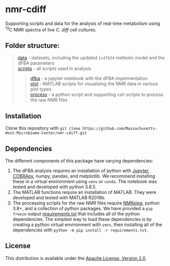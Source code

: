# nmr-cdiff
Supporting scripts and data for the analysis of real-time metabolism using <sup>13</sup>C NMR spectra of live _C. diff_ cell cultures.

## Folder structure:
> [data](data) - datasets, including the updated `icdf834` metbolic model and the dFBA parameters  
> [scripts](scripts) - all scripts used in analysis 
> > [dfba](scripts/dfba) - a jupyter notebook with the dFBA implementation  
> > [plot](scripts/plot) - MATLAB scripts for visualizing the NMR data in various plot types  
> > [process](scripts/process) - a python script and supporting csh scripts to process the raw NMR files  
 
## Installation
Clone this repository with `git clone https://github.com/Massachusetts-Host-Microbiome-Center/nmr-cdiff.git`

## Dependencies
The different components of this package have varying dependencies:
1. The dFBA analysis requires an installation of python with [Jupyter](https://jupyter.org/install), [COBRApy](https://opencobra.github.io/cobrapy/), numpy, pandas, and matplotlib. We recommend installing these in a virtual environment using `venv` or `conda`. The notebook was tested and developed with python 3.8.5.
2. The MATLAB functions require an installation of MATLAB. They were developed and tested with MATLAB R2019b.
3. The processing scripts for the raw NMR files require [NMRpipe](https://www.ibbr.umd.edu/nmrpipe/install.html), python 3.8+, and a collection of python packages. We have provided a `pip freeze` output [requirements.txt](etc/requirements.txt) that includes all of the python dependencies. The simplest way to load these dependencies is by creating a python virtual environment with `venv`, then installing all of the dependencies with `python -m pip install -r requirements.txt`.

## License
This distribution is available under the [Apache License, Version 2.0](LICENSE).
